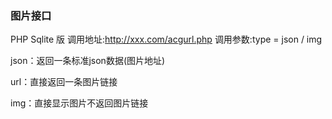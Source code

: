 ### 图片接口
PHP Sqlite 版
调用地址:http://xxx.com/acgurl.php 调用参数:type = json / img

json：返回一条标准json数据(图片地址)

url：直接返回一条图片链接

img：直接显示图片不返回图片链接

